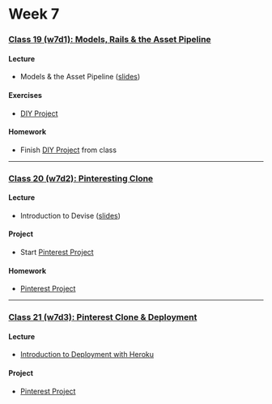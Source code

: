 # Week 7

### [Class 19 (w7d1): Models, Rails & the Asset Pipeline](./w7d1)

#### Lecture
* Models & the Asset Pipeline ([slides](./w7d1/slides/w7d1_lecture.pdf))

#### Exercises
* [DIY Project](./w7d1/exercises/diy.md)

#### Homework
* Finish [DIY Project](./w7d1/exercises/diy.md) from class

---

### [Class 20 (w7d2): Pinteresting Clone](./w7d2)

#### Lecture
* Introduction to Devise ([slides](./w7d2/slides/w7d2_lecture.pdf))

#### Project
* Start [Pinterest Project](https://github.com/rcacademy/pinteresting)

#### Homework
* [Pinterest Project](https://github.com/rcacademy/pinteresting)

---

### [Class 21 (w7d3): Pinterest Clone & Deployment](./w7d3)

#### Lecture
* [Introduction to Deployment with Heroku](https://github.com/rcacademy/pinteresting/blob/master/heroku.md)

#### Project
* [Pinterest Project](https://github.com/rcacademy/pinteresting)
